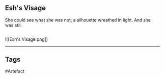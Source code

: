 ## Esh's Visage
She could see what she was not;
a silhouette wreathed in light.
And she was still.
## 
![[Esh's Visage.png]]

---
## Tags
#Artefact